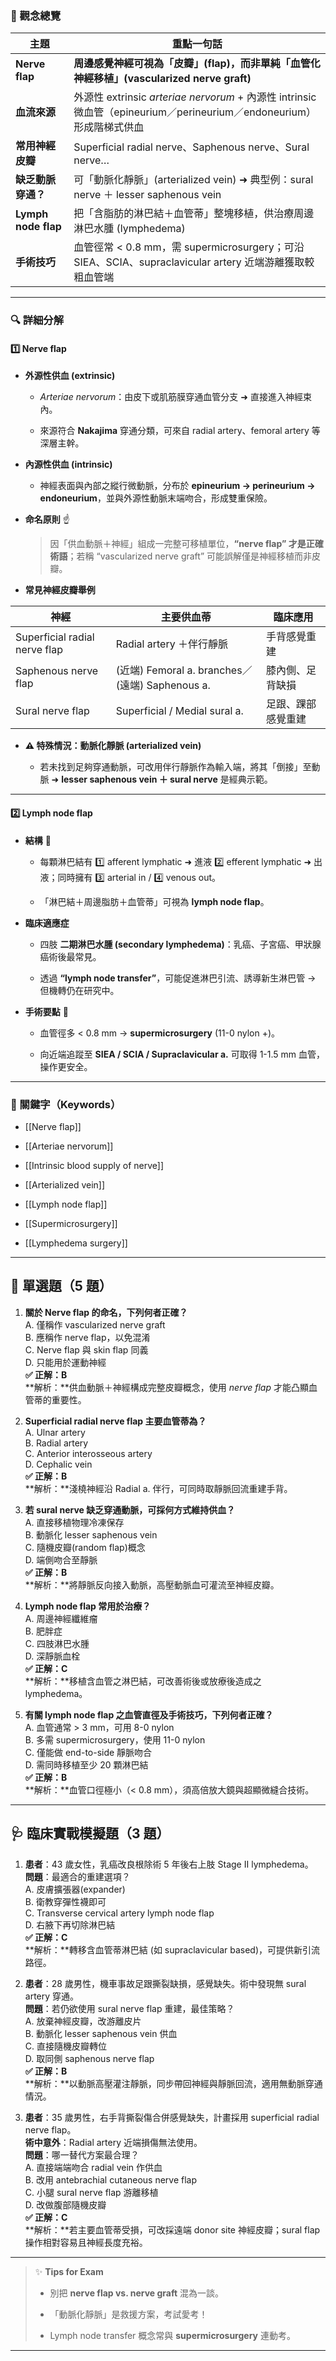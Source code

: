 
### 🌟 觀念總覽

| 主題                  | 重點一句話                                                                                            |
| ------------------- | ------------------------------------------------------------------------------------------------ |
| **Nerve flap**      | **周邊感覺神經可視為「皮瓣」(flap)，而非單純「血管化神經移植」(vascularized nerve graft)**                                  |
| **血流來源**            | 外源性 extrinsic _arteriae nervorum_ + 內源性 intrinsic 微血管（epineurium／perineurium／endoneurium）形成階梯式供血 |
| **常用神經皮瓣**          | Superficial radial nerve、Saphenous nerve、Sural nerve…                                            |
| **缺乏動脈穿通？**         | 可「動脈化靜脈」(arterialized vein) ➜ 典型例：sural nerve ＋ lesser saphenous vein                            |
| **Lymph node flap** | 把「含脂肪的淋巴結＋血管蒂」整塊移植，供治療周邊淋巴水腫 (lymphedema)                                                        |
| **手術技巧**            | 血管徑常 < 0.8 mm，需 supermicrosurgery；可沿 SIEA、SCIA、supraclavicular artery 近端游離獲取較粗血管端                |

---

### 🔍 詳細分解

#### 1️⃣ Nerve flap

- **外源性供血 (extrinsic)**
    
    - _Arteriae nervorum_：由皮下或肌筋膜穿通血管分支 ➜ 直接進入神經束內。
        
    - 來源符合 **Nakajima** 穿通分類，可來自 radial artery、femoral artery 等深層主幹。
        
- **內源性供血 (intrinsic)**
    
    - 神經表面與內部之縱行微動脈，分布於 **epineurium → perineurium → endoneurium**，並與外源性動脈末端吻合，形成雙重保險。
        
- **命名原則** ☝️
    
    > 因「供血動脈＋神經」組成一完整可移植單位，**“nerve flap” 才是正確術語**；若稱 “vascularized nerve graft” 可能誤解僅是神經移植而非皮瓣。
    
- **常見神經皮瓣舉例**

|神經|主要供血蒂|臨床應用|
|---|---|---|
|Superficial radial nerve flap|Radial artery ＋伴行靜脈|手背感覺重建|
|Saphenous nerve flap|(近端) Femoral a. branches／(遠端) Saphenous a.|膝內側、足背缺損|
|Sural nerve flap|Superficial / Medial sural a.|足跟、踝部感覺重建|

- **⚠️ 特殊情況：動脈化靜脈 (arterialized vein)**
    
    - 若未找到足夠穿通動脈，可改用伴行靜脈作為輸入端，將其「倒接」至動脈 ➜ **lesser saphenous vein ＋ sural nerve** 是經典示範。
        

---

#### 2️⃣ Lymph node flap

- **結構** 🧬
    
    - 每顆淋巴結有 1️⃣ afferent lymphatic ➜ 進液 2️⃣ efferent lymphatic ➜ 出液；同時擁有 3️⃣ arterial in / 4️⃣ venous out。
        
    - 「淋巴結＋周邊脂肪＋血管蒂」可視為 **lymph node flap**。
        
- **臨床適應症**
    
    - 四肢 **二期淋巴水腫 (secondary lymphedema)**：乳癌、子宮癌、甲狀腺癌術後最常見。
        
    - 透過 **“lymph node transfer”**，可能促進淋巴引流、誘導新生淋巴管 → 但機轉仍在研究中。
        
- **手術要點** 🔬
    
    - 血管徑多 < 0.8 mm → **supermicrosurgery** (11-0 nylon +)。
        
    - 向近端追蹤至 **SIEA / SCIA / Supraclavicular a.** 可取得 1-1.5 mm 血管，操作更安全。
        

---

### 🧠 關鍵字（Keywords）

- [[Nerve flap]]
    
- [[Arteriae nervorum]]
    
- [[Intrinsic blood supply of nerve]]
    
- [[Arterialized vein]]
    
- [[Lymph node flap]]
    
- [[Supermicrosurgery]]
    
- [[Lymphedema surgery]]
    

---

## 📘 單選題（5 題）

1. **關於 Nerve flap 的命名，下列何者正確？**  
    A. 僅稱作 vascularized nerve graft  
    B. 應稱作 nerve flap，以免混淆  
    C. Nerve flap 與 skin flap 同義  
    D. 只能用於運動神經  
    **✅ 正解：B**  
    **解析：**供血動脈＋神經構成完整皮瓣概念，使用 _nerve flap_ 才能凸顯血管蒂的重要性。
    
2. **Superficial radial nerve flap 主要血管蒂為？**  
    A. Ulnar artery  
    B. Radial artery  
    C. Anterior interosseous artery  
    D. Cephalic vein  
    **✅ 正解：B**  
    **解析：**淺橈神經沿 Radial a. 伴行，可同時取靜脈回流重建手背。
    
3. **若 sural nerve 缺乏穿通動脈，可採何方式維持供血？**  
    A. 直接移植物理冷凍保存  
    B. 動脈化 lesser saphenous vein  
    C. 隨機皮瓣(random flap)概念  
    D. 端側吻合至靜脈  
    **✅ 正解：B**  
    **解析：**將靜脈反向接入動脈，高壓動脈血可灌流至神經皮瓣。
    
4. **Lymph node flap 常用於治療？**  
    A. 周邊神經纖維瘤  
    B. 肥胖症  
    C. 四肢淋巴水腫  
    D. 深靜脈血栓  
    **✅ 正解：C**  
    **解析：**移植含血管之淋巴結，可改善術後或放療後造成之 lymphedema。
    
5. **有關 lymph node flap 之血管直徑及手術技巧，下列何者正確？**  
    A. 血管通常 > 3 mm，可用 8-0 nylon  
    B. 多需 supermicrosurgery，使用 11-0 nylon  
    C. 僅能做 end-to-side 靜脈吻合  
    D. 需同時移植至少 20 顆淋巴結  
    **✅ 正解：B**  
    **解析：**血管口徑極小（< 0.8 mm），須高倍放大鏡與超顯微縫合技術。
    

---

## 🩺 臨床實戰模擬題（3 題）

1. **患者**：43 歲女性，乳癌改良根除術 5 年後右上肢 Stage II lymphedema。  
    **問題**：最適合的重建選項？  
    A. 皮膚擴張器(expander)  
    B. 衛教穿彈性襪即可  
    C. Transverse cervical artery lymph node flap  
    D. 右腋下再切除淋巴結  
    **✅ 正解：C**  
    **解析：**轉移含血管蒂淋巴結 (如 supraclavicular based)，可提供新引流路徑。
    
2. **患者**：28 歲男性，機車事故足跟撕裂缺損，感覺缺失。術中發現無 sural artery 穿通。  
    **問題**：若仍欲使用 sural nerve flap 重建，最佳策略？  
    A. 放棄神經皮瓣，改游離皮片  
    B. 動脈化 lesser saphenous vein 供血  
    C. 直接隨機皮瓣轉位  
    D. 取同側 saphenous nerve flap  
    **✅ 正解：B**  
    **解析：**以動脈高壓灌注靜脈，同步帶回神經與靜脈回流，適用無動脈穿通情況。
    
3. **患者**：35 歲男性，右手背撕裂傷合併感覺缺失，計畫採用 superficial radial nerve flap。  
    **術中意外**：Radial artery 近端損傷無法使用。  
    **問題**：哪一替代方案最合理？  
    A. 直接端端吻合 radial vein 作供血  
    B. 改用 antebrachial cutaneous nerve flap  
    C. 小腿 sural nerve flap 游離移植  
    D. 改做腹部隨機皮瓣  
    **✅ 正解：C**  
    **解析：**若主要血管蒂受損，可改採遠端 donor site 神經皮瓣；sural flap 操作相對容易且神經長度充裕。
    

---

> ✨ **Tips for Exam**
> 
> - 別把 **nerve flap vs. nerve graft** 混為一談。
>     
> - 「動脈化靜脈」是救援方案，考試愛考！
>     
> - Lymph node transfer 概念常與 **supermicrosurgery** 連動考。
>     

---
